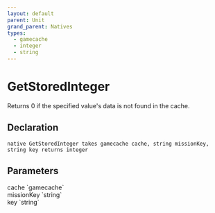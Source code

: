 ```yaml
---
layout: default
parent: Unit
grand_parent: Natives
types:
  - gamecache
  - integer
  - string
---
```


# GetStoredInteger
Returns 0 if the specified value's data is not found in the cache.

## Declaration

```
native GetStoredInteger takes gamecache cache, string missionKey, string key returns integer
```

## Parameters
<dl>
  <dt>cache `gamecache`</dt>
  <dd></dd>

  <dt>missionKey `string`</dt>
  <dd></dd>

  <dt>key `string`</dt>
  <dd></dd>
</dl>